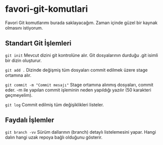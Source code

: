 # favori-git-komutlari
Favori Git komutlarımı burada saklayacağım. Zaman içinde güzel bir kaynak olmasını istiyorum.

## Standart Git İşlemleri
`git init`
Mevcut dizini git kontrolüne alır. 
Git dosyalarının durduğu .git isimli bir dizin oluşturur.

`git add .`
Dizinde değişmiş tüm dosyaları commit edilmek üzere stage ortamına alır.

`git commit -m "Commit mesajı"`
Stage ortamına alınmış dosyaları, commit eder.
-m ile yapılan commit işleminin neden yapıldığı yazılır (50 karakteri geçmeyelim).

`git log`
Commit edilmiş tüm değişiklikleri listeler.

## Faydalı İşlemler
`git branch -vv`
Sürüm dallarının (branch) detaylı listelemesini yapar.
Hangi dalın hangi uzak repoya bağlı olduğunu gösterir.
